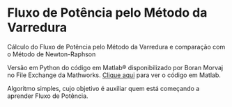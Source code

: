 # Fluxo de Potência pelo Método da Varredura

Cálculo do Fluxo de Potência pelo Método da Varredura e comparação com o Método de Newton-Raphson

Versão em Python do código em Matlab&reg; disponibilizado por Boran Morvaj no File Exchange da Mathworks. <a href="http://www.mathworks.com/matlabcentral/fileexchange/49797-forward-backward-sweep-load-flow-method-for-radial-distribution-networks?focused=3863455&tab=function"> Clique aqui</a> para ver o código em Matlab.

Algoritmo simples, cujo objetivo é auxiliar quem está começando a aprender Fluxo de Potência.
